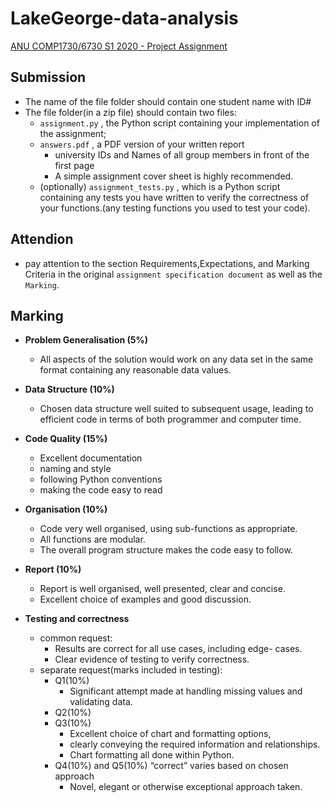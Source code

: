 # LakeGeorge-data-analysis
[ANU COMP1730/6730 S1 2020 - Project Assignment](https://cs.anu.edu.au/courses/comp1730/assessment/project/) 


## Submission  

- The name of the file folder should contain one student name with ID#
- The file folder(in a zip file) should contain two files:
  - `assignment.py` , the Python script containing your implementation of the assignment;   
  - `answers.pdf` , a PDF version of your written report
    - university IDs and Names of all group members in front of the first page 
    - A simple assignment cover sheet is highly recommended.
  - (optionally) `assignment_tests.py` , which is a Python script containing any tests you have written to verify the correctness of your functions.(any testing functions you used to test your code).
  
  
## Attendion  

- pay attention to the section Requirements,Expectations, and Marking Criteria in the original `assignment specification document` as well as the `Marking`. 


## Marking  

- **Problem Generalisation (5%)**  
  - All aspects of the solution would work on any data set in the same format containing any reasonable data values.  
- **Data Structure (10%)**  
  - Chosen data structure well suited to subsequent usage, leading to efficient code in terms of both programmer and computer time.
- **Code Quality (15%)**
  - Excellent documentation
  - naming and style 
  - following Python conventions 
  - making the code easy to read
- **Organisation (10%)**
  - Code very well organised, using sub-functions as appropriate.
  - All functions are modular.
  - The overall program structure makes the code easy to follow.
- **Report (10%)**
  - Report is well organised, well presented, clear and concise.
  - Excellent choice of examples and good discussion.
  
- **Testing and correctness**  
  - common request:
    - Results are correct for all use cases, including edge- cases. 
    - Clear evidence of testing to verify correctness.
  - separate request(marks included in testing):
    - Q1(10%)
      - Significant attempt made at handling missing values and validating data.
    - Q2(10%)
    - Q3(10%)
      - Excellent choice of chart and formatting options,
      - clearly conveying the required information and relationships.
      - Chart formatting all done within Python.
    - Q4(10%) and Q5(10%)  “correct” varies based on chosen approach
      - Novel, elegant or otherwise exceptional approach taken.
      
   
